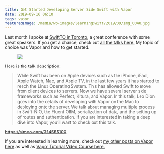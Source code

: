 ```yaml
---
title: Get Started Developing Server Side Swift with Vapor
date: 2019-09-16 06:10
tags: vapor
featuredImage: /media/wp-images/learningswift/2019/09/img_0040.jpg
---
```

Last month I spoke at [SwiftTO in Toronto](https://www.swiftconf.to/), a
great conference with some great speakers. If you get a chance, check
out [all the talks here.](https://vimeo.com/swiftto) My topic of choice
was Vapor and how to get started.

<figure>
<img src="https://learningswift.brightdigit.com/wp-content/uploads/sites/2/2019/09/img_0040.jpg" class="wp-image-647" />
</figure>

Here is the talk description:

> While Swift has been on Apple devices such as the iPhone, iPad, Apple
> Watch, Mac, and Apple TV, in the last few years it has started to
> reach the Linux Operating System. This has allowed Swift to move from
> client devices to servers. Now we have several server side frameworks
> such as Perfect, Kitura, and Vapor. In this talk, Leo Dion goes into
> the details of developing with Vapor on the Mac to deploying onto the
> server. We talk about managing multiple process in Swift-NIO, the
> Fluent ORM, serialization of data, and the setting up of routes and
> authentication. If you are interested in taking a deep dive into
> Vapor, you’ll want to check out this talk.

https://vimeo.com/354555100

If you are interested in learning more, check out [my other posts on
Vapor here](https://learningswift.brightdigit.com/category/vapor/) as
well as [Vapor Tutorial Video Course
here.](https://brightdigit.us12.list-manage.com/subscribe?u=cb3bba007ed171091f55c47f0&id=a9032d78e6)